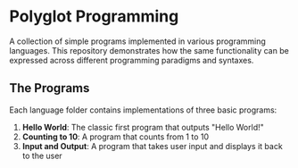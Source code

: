 # Polyglot Programming

A collection of simple programs implemented in various programming languages. This repository demonstrates how the same functionality can be expressed across different programming paradigms and syntaxes.

## The Programs

Each language folder contains implementations of three basic programs:

1. **Hello World**: The classic first program that outputs "Hello World!"
2. **Counting to 10**: A program that counts from 1 to 10
3. **Input and Output**: A program that takes user input and displays it back to the user

